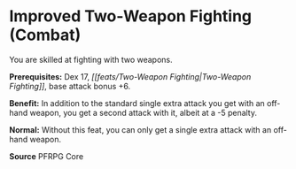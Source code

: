 ﻿---
cssclass: [feats]

---
# Improved Two-Weapon Fighting (Combat)

You are skilled at fighting with two weapons.

**Prerequisites:** Dex 17, _[[feats/Two-Weapon Fighting|Two-Weapon Fighting]]_, base attack bonus +6.

**Benefit:** In addition to the standard single extra attack you get with an off-hand weapon, you get a second attack with it, albeit at a -5 penalty.

**Normal:** Without this feat, you can only get a single extra attack with an off-hand weapon.

**Source** PFRPG Core